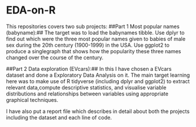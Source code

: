 # EDA-on-R

This repositories covers two sub projects:
##Part 1 Most popular names (babyname):## The target was to load the babynames tibble. Use dplyr to find out which were the three most popular names given to babies of male sex during the 20th century (1900-1999) in the USA. 
Use ggplot2 to produce a singlegraph that shows how the popularity these three names changed over the course of the century. 

##Part 2 Data exploration (EVcars):## In this I have chosen a EVcars dataset and done a Exploratory Data Analysis on it. The main target learning here was to make use of R tidyverse (including dplyr and ggplot2) to extract relevant data,compute descriptive statistics, and visualise variable distributions and relationships between variables using appropriate graphical techniques.

I have also put a report file which describes in detail about both the projects including the dataset and each line of code. 
